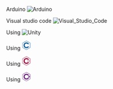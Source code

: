 Arduino  <img src="https://upload.wikimedia.org/wikipedia/commons/8/87/Arduino_Logo.svg" width="25px" alt="Arduino"/>

Visual studio code  <img src="https://upload.wikimedia.org/wikipedia/commons/9/9a/Visual_Studio_Code_1.35_icon.svg" width="18px" alt="Visual_Studio_Code"/>

Using <img src="https://upload.wikimedia.org/wikipedia/commons/c/c4/Unity_2021.svg" width="50px" alt="Unity"/>

Using <img src="https://github.com/ThaiThanhDuy/Write_something_4_fun/blob/main/ICON/iconImage/c_logo_icon.png" width="25px" alt="C"/>

Using <img src="https://github.com/ThaiThanhDuy/Write_something_4_fun/blob/main/ICON/iconImage/cplusplus_logo_icon.png" width="25px" alt="C++"/>

Using <img src="https://github.com/ThaiThanhDuy/Write_something_4_fun/blob/main/ICON/iconImage/csharp_logo_icon.png" width="25px" alt="C#"/>
